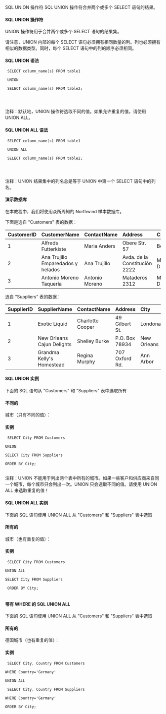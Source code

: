  SQL UNION 操作符 
SQL UNION 操作符合并两个或多个 SELECT 语句的结果。

 

#### SQL UNION 操作符

 UNION 操作符用于合并两个或多个 SELECT 语句的结果集。

 请注意，UNION 内部的每个 SELECT 语句必须拥有相同数量的列。列也必须拥有相似的数据类型。同时，每个 SELECT 语句中的列的顺序必须相同。

 
#### SQL UNION 语法

 
```
 SELECT column_name(s) FROM table1

 UNION

 SELECT column_name(s) FROM table2;




```
 注释：默认地，UNION 操作符选取不同的值。如果允许重复的值，请使用 UNION ALL。

 
#### SQL UNION ALL 语法

 
```
 SELECT column_name(s) FROM table1

 UNION ALL

 SELECT column_name(s) FROM table2;




```
 注释：UNION 结果集中的列名总是等于 UNION 中第一个 SELECT 语句中的列名。

 

#### 演示数据库

 在本教程中，我们将使用众所周知的 Northwind 样本数据库。

 下面是选自 "Customers" 表的数据：

 

|CustomerID|CustomerName|ContactName|Address|City|PostalCode|Country|
|:--|:--|:--|:--|:--|:--|:--|
|1|Alfreds Futterkiste|Maria Anders|Obere Str. 57|Berlin|12209|Germany|
|2|Ana Trujillo Emparedados y helados|Ana Trujillo|Avda. de la Constitución 2222|México D.F.|05021|Mexico|
|3|Antonio Moreno Taquería|Antonio Moreno|Mataderos 2312|México D.F.|05023|Mexico|

选自 "Suppliers" 表的数据：

 

|SupplierID|SupplierName|ContactName|Address|City|PostalCode|Country|
|:--|:--|:--|:--|:--|:--|:--|
|1|Exotic Liquid|Charlotte Cooper|49 Gilbert St.|Londona|EC1 4SD|UK|
|2|New Orleans Cajun Delights|Shelley Burke|P.O. Box 78934|New Orleans|70117|USA|
|3|Grandma Kelly's Homestead|Regina Murphy|707 Oxford Rd.|Ann Arbor|48104|USA|





#### SQL UNION 实例

 下面的 SQL 语句从 "Customers" 和 "Suppliers" 表中选取所有

#### 不同的

城市（只有不同的值）：

  
#### 实例

 
```
 SELECT City FROM Customers

UNION

SELECT City FROM Suppliers

ORDER BY City; 


```
 

 注释：UNION 不能用于列出两个表中所有的城市。如果一些客户和供应商来自同一个城市，每个城市只会列出一次。UNION 只会选取不同的值。请使用 UNION ALL 来选取重复的值！

 

#### SQL UNION ALL 实例

 下面的 SQL 语句使用 UNION ALL 从 "Customers" 和 "Suppliers" 表中选取

#### 所有的

城市（也有重复的值）：

  
#### 实例

 
```
 SELECT City FROM Customers

UNION ALL

SELECT City FROM Suppliers

 ORDER BY City; 


```
 

 



#### 带有 WHERE 的 SQL UNION ALL

 下面的 SQL 语句使用 UNION ALL 从 "Customers" 和 "Suppliers" 表中选取

#### 所有的

德国城市（也有重复的值）：

  
#### 实例

 
```
 SELECT City, Country FROM Customers

WHERE Country='Germany'

UNION ALL

 SELECT City, Country FROM Suppliers

WHERE Country='Germany'

ORDER BY City; 


```
 

 

